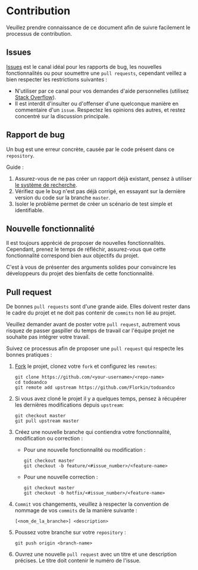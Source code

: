 # Contribution

Veuillez prendre connaissance de ce document afin de suivre facilement le processus de contribution.

## Issues
[Issues](https://github.com/Florkin/todoandco/issues) est le canal idéal pour les rapports de bug, les nouvelles fonctionnalités ou pour soumettre une `pull requests`, cependant veillez a bien respecter les restrictions suivantes :
* N'utiliser par ce canal pour vos demandes d'aide personnelles (utilisez [Stack Overflow](http://stackoverflow.com/)).
* Il est interdit d'insulter ou d'offenser d'une quelconque manière en commentaire d'un `issue`. Respectez les opinions des autres, et restez concentré sur la discussion principale.

## Rapport de bug
Un bug est une erreur concrète, causée par le code présent dans ce `repository`.

Guide :
1. Assurez-vous de ne pas créer un rapport déjà existant, pensez à utiliser [le système de recherche](https://github.com/TBoileau/iletaitunefoisundev/issues).
2. Vérifiez que le bug n'est pas déjà corrigé, en essayant sur la dernière version du code sur la branche `master`.
3. Isoler le problème permet de créer un scénario de test simple et identifiable.

## Nouvelle fonctionnalité
Il est toujours apprécié de proposer de nouvelles fonctionnalités. Cependant, prenez le temps de réfléchir, assurez-vous que cette fonctionnalité correspond bien aux objectifs du projet.

C'est à vous de présenter des arguments solides pour convaincre les développeurs du projet des bienfaits de cette fonctionnalité.

## Pull request
De bonnes `pull requests` sont d'une grande aide. Elles doivent rester dans le cadre du projet et ne doit pas contenir de `commits` non lié au projet.

Veuillez demander avant de poster votre `pull request`, autrement vous risquez de passer gaspiller du temps de travail car l'équipe projet ne souhaite pas intégrer votre travail.

Suivez ce processus afin de proposer une `pull request` qui respecte les bonnes pratiques :
1. [Fork](http://help.github.com/fork-a-repo/) le projet, clonez votre `fork` et configurez les `remotes`:
    ```
    git clone https://github.com/<your-username>/<repo-name>
    cd todoandco
    git remote add upstream https://github.com/Florkin/todoandco
    ```
2. Si vous avez cloné le projet il y a quelques temps, pensez à récupérer les dernières modifications depuis `upstream`:
    ```
    git checkout master
    git pull upstream master
    ``` 
3. Créez une nouvelle branche qui contiendra votre fonctionnalité, modification ou correction :
    * Pour une nouvelle fonctionnalité ou modification :
        ```
        git checkout master
        git checkout -b feature/<#issue_number>/<feature-name>
        ```
    * Pour une nouvelle correction :
        ```
        git checkout master
        git checkout -b hotfix/<#issue_number>/<feature-name>
        ```
   
4. `Commit` vos changements, veuillez à respecter la convention de nommage de vos `commits` de la manière suivante :
    ```
   [<nom_de_la_branche>] <description> 
    ```

5. Poussez votre branche sur votre `repository` :
    ```
    git push origin <branch-name> 
    ```
6. Ouvrez une nouvelle `pull request` avec un titre et une description précises.
Le titre doit contenir le numéro de l'issue.

